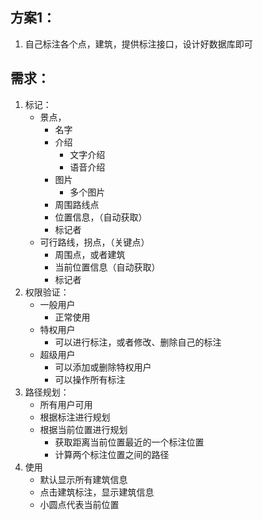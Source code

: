 ## 方案1：
  1. 自己标注各个点，建筑，提供标注接口，设计好数据库即可

<!-- ## 方案2： -->
  <!-- 2. 采用百度地图sdk，进行桥接，提供桥接接口，也需要提供 -->
## 需求：
  1. 标记：
      - 景点，
        * 名字
        * 介绍
          * 文字介绍
          * 语音介绍
        * 图片
          * 多个图片
        * 周围路线点
        * 位置信息，（自动获取）
        * 标记者
      - 可行路线，拐点，（关键点）
        * 周围点，或者建筑
        * 当前位置信息（自动获取）
        * 标记者
  2. 权限验证：
      - 一般用户
        * 正常使用
      - 特权用户
        * 可以进行标注，或者修改、删除自己的标注
      - 超级用户
        * 可以添加或删除特权用户
        * 可以操作所有标注
  3. 路径规划：
      - 所有用户可用
      - 根据标注进行规划
      - 根据当前位置进行规划
        - 获取距离当前位置最近的一个标注位置
        - 计算两个标注位置之间的路径
  4. 使用
      - 默认显示所有建筑信息
      - 点击建筑标注，显示建筑信息
      - 小圆点代表当前位置